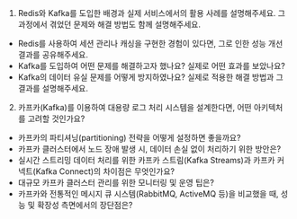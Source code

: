 
1) Redis와 Kafka를 도입한 배경과 실제 서비스에서의 활용 사례를 설명해주세요. 그 과정에서 겪었던 문제와 해결 방법도 함께 설명해주세요.
- Redis를 사용하여 세션 관리나 캐싱을 구현한 경험이 있다면, 그로 인한 성능 개선 결과를 공유해주세요.
- Kafka를 도입하여 어떤 문제를 해결하고자 했나요? 실제로 어떤 효과를 보았나요?
- Kafka의 데이터 유실 문제를 어떻게 방지하였나요? 실제로 적용한 해결 방법과 그 결과를 설명해주세요.


2) 카프카(Kafka)를 이용하여 대용량 로그 처리 시스템을 설계한다면, 어떤 아키텍처를 고려할 것인가요?
- 카프카의 파티셔닝(partitioning) 전략을 어떻게 설정하면 좋을까요?
- 카프카 클러스터에서 노드 장애 발생 시, 데이터 손실 없이 처리하기 위한 방안은?
- 실시간 스트리밍 데이터 처리를 위한 카프카 스트림(Kafka Streams)과 카프카 커넥트(Kafka Connect)의 차이점은 무엇인가요?
- 대규모 카프카 클러스터 관리를 위한 모니터링 및 운영 팁은?
- 카프카와 전통적인 메시지 큐 시스템(RabbitMQ, ActiveMQ 등)을 비교했을 때, 성능 및 확장성 측면에서의 장단점은?
